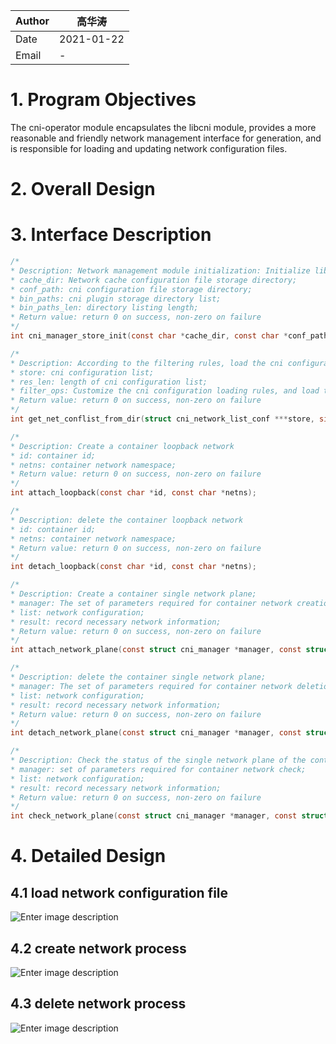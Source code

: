 | Author | 高华涛     |
| ------ | ---------- |
| Date   | 2021-01-22 |
| Email  | -          |

# 1. Program Objectives

The cni-operator module encapsulates the libcni module, provides a more reasonable and friendly network management interface for generation, and is responsible for loading and updating network configuration files.

# 2. Overall Design

# 3. Interface Description

````c
/*
* Description: Network management module initialization: Initialize libcni network module and network management layer data;;
* cache_dir: Network cache configuration file storage directory;
* conf_path: cni configuration file storage directory;
* bin_paths: cni plugin storage directory list;
* bin_paths_len: directory listing length;
* Return value: return 0 on success, non-zero on failure
*/
int cni_manager_store_init(const char *cache_dir, const char *conf_path, const char * const *bin_paths, size_t bin_paths_len);

/*
* Description: According to the filtering rules, load the cni configuration file to the memory;
* store: cni configuration list;
* res_len: length of cni configuration list;
* filter_ops: Customize the cni configuration loading rules, and load the configuration files that meet the rules;
* Return value: return 0 on success, non-zero on failure
*/
int get_net_conflist_from_dir(struct cni_network_list_conf ***store, size_t *res_len, cni_conf_filter_t filter_ops);

/*
* Description: Create a container loopback network
* id: container id;
* netns: container network namespace;
* Return value: return 0 on success, non-zero on failure
*/
int attach_loopback(const char *id, const char *netns);

/*
* Description: delete the container loopback network
* id: container id;
* netns: container network namespace;
* Return value: return 0 on success, non-zero on failure
*/
int detach_loopback(const char *id, const char *netns);

/*
* Description: Create a container single network plane;
* manager: The set of parameters required for container network creation;
* list: network configuration;
* result: record necessary network information;
* Return value: return 0 on success, non-zero on failure
*/
int attach_network_plane(const struct cni_manager *manager, const struct cni_network_list_conf *list, struct cni_opt_result **result);

/*
* Description: delete the container single network plane;
* manager: The set of parameters required for container network deletion;
* list: network configuration;
* result: record necessary network information;
* Return value: return 0 on success, non-zero on failure
*/
int detach_network_plane(const struct cni_manager *manager, const struct cni_network_list_conf *list, struct cni_opt_result **result);

/*
* Description: Check the status of the single network plane of the container;
* manager: set of parameters required for container network check;
* list: network configuration;
* result: record necessary network information;
* Return value: return 0 on success, non-zero on failure
*/
int check_network_plane(const struct cni_manager *manager, const struct cni_network_list_conf *list, struct cni_opt_result **result);
````

# 4. Detailed Design

## 4.1 load network configuration file

![Enter image description](https://images.gitee.com/uploads/images/2021/0122/094638_d03ff180_5626156.png "screenshot.png")

## 4.2 create network process

![Enter image description](https://images.gitee.com/uploads/images/2021/0122/094708_ec1f2f75_5626156.png "screenshot.png")

## 4.3 delete network process

![Enter image description](https://images.gitee.com/uploads/images/2021/0122/094727_20f3222d_5626156.png "screenshot.png")